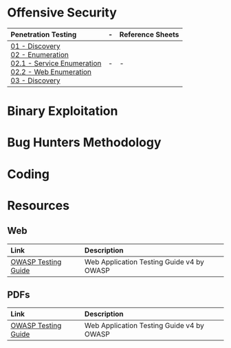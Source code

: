 <!-- TITLE: Home -->
<!-- SUBTITLE: A quick summary of Home -->

# Offensive Security
| Penetration Testing | - | Reference Sheets |
| :--- | :--- | :---|
| [01 - Discovery](01-discovery/discovery) <br> [02 - Enumeration](#) <br> [02.1 - Service Enumeration](02-enumeration/service-enumeration) <br> [02.2 - Web Enumeration](02-enumeration/web-enumeration) <br> [03 - Discovery](01-discovery/discovery) | - | - |

# Binary Exploitation
# Bug Hunters Methodology
# Coding
# Resources
## Web
| Link | Description |
| :--- | :--- |
| [OWASP Testing Guide](#) | Web Application Testing Guide v4 by OWASP |

## PDFs
| Link | Description |
| :--- | :--- |
| [OWASP Testing Guide](#) | Web Application Testing Guide v4 by OWASP |

